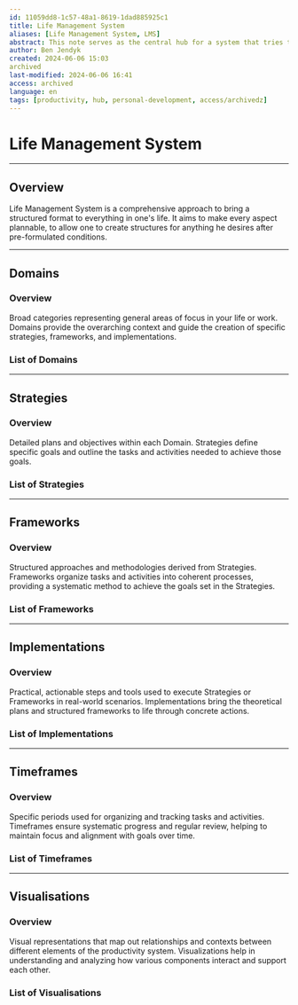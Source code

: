 ```yaml
---
id: 11059dd8-1c57-48a1-8619-1dad885925c1
title: Life Management System
aliases: [Life Management System, LMS]
abstract: This note serves as the central hub for a system that tries to create a structured approach to living one's life.
author: Ben Jendyk
created: 2024-06-06 15:03
archived
last-modified: 2024-06-06 16:41
access: archived
language: en
tags: [productivity, hub, personal-development, access/archivedz]
---
```


# Life Management System

--- 

## Overview

Life Management System is a comprehensive approach to bring a structured format to everything in one's life. It aims to make every aspect plannable, to allow one to create structures for anything he desires after pre-formulated conditions.  

--- 

## Domains

### Overview

Broad categories representing general areas of focus in your life or work. Domains provide the overarching context and guide the creation of specific strategies, frameworks, and implementations.

### List of Domains

--- 

## Strategies

### Overview

Detailed plans and objectives within each Domain. Strategies define specific goals and outline the tasks and activities needed to achieve those goals.

### List of Strategies

--- 

## Frameworks

### Overview

Structured approaches and methodologies derived from Strategies. Frameworks organize tasks and activities into coherent processes, providing a systematic method to achieve the goals set in the Strategies.

### List of Frameworks

--- 

## Implementations

### Overview

Practical, actionable steps and tools used to execute Strategies or Frameworks in real-world scenarios. Implementations bring the theoretical plans and structured frameworks to life through concrete actions.

### List of Implementations

--- 

## Timeframes

### Overview

Specific periods used for organizing and tracking tasks and activities. Timeframes ensure systematic progress and regular review, helping to maintain focus and alignment with goals over time.

### List of Timeframes

--- 

## Visualisations

### Overview

Visual representations that map out relationships and contexts between different elements of the productivity system. Visualizations help in understanding and analyzing how various components interact and support each other.

### List of Visualisations
